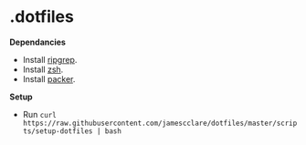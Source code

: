 # .dotfiles #

**Dependancies**
- Install [ripgrep](https://github.com/BurntSushi/ripgrep).
- Install [zsh](https://formulae.brew.sh/formula/zsh).
- Install [packer](https://github.com/wbthomason/packer.nvim?tab=readme-ov-file#quickstart).

**Setup**
- Run `curl https://raw.githubusercontent.com/jamescclare/dotfiles/master/scripts/setup-dotfiles | bash`


